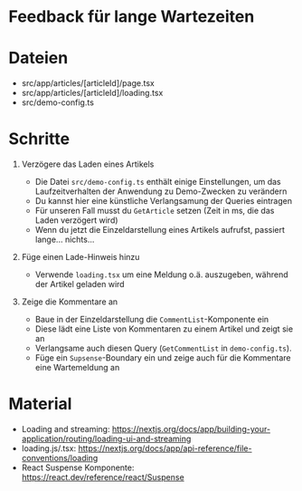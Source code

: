 # Feedback für lange Wartezeiten

# Dateien

- src/app/articles/[articleId]/page.tsx
- src/app/articles/[articleId]/loading.tsx
- src/demo-config.ts

# Schritte

1. Verzögere das Laden eines Artikels

   - Die Datei `src/demo-config.ts` enthält einige Einstellungen, um das Laufzeitverhalten der Anwendung zu Demo-Zwecken zu verändern
   - Du kannst hier eine künstliche Verlangsamung der Queries eintragen
   - Für unseren Fall musst du `GetArticle` setzen (Zeit in ms, die das Laden verzögert wird)
   - Wenn du jetzt die Einzeldarstellung eines Artikels aufrufst, passiert lange... nichts...

2. Füge einen Lade-Hinweis hinzu

   - Verwende `loading.tsx` um eine Meldung o.ä. auszugeben, während der Artikel geladen wird

3. Zeige die Kommentare an
   - Baue in der Einzeldarstellung die `CommentList`-Komponente ein
   - Diese lädt eine Liste von Kommentaren zu einem Artikel und zeigt sie an
   - Verlangsame auch diesen Query (`GetCommentList` in `demo-config.ts`).
   - Füge ein `Supsense`-Boundary ein und zeige auch für die Kommentare eine Wartemeldung an

# Material

- Loading and streaming: https://nextjs.org/docs/app/building-your-application/routing/loading-ui-and-streaming
- loading.js/.tsx: https://nextjs.org/docs/app/api-reference/file-conventions/loading
- React Suspense Komponente: https://react.dev/reference/react/Suspense
